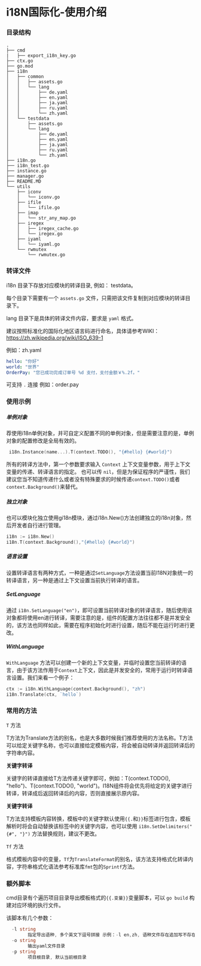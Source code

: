# i18N国际化-使用介绍

### 目录结构
```
.
├── cmd
|   ├── export_i18n_key.go
├── ctx.go
├── go.mod
├── i18n
│   ├── common
│   │   ├── assets.go
│   │   └── lang
│   │       ├── de.yaml
│   │       ├── en.yaml
│   │       ├── ja.yaml
│   │       ├── ru.yaml
│   │       └── zh.yaml
│   └── testdata
│       ├── assets.go
│       └── lang
│           ├── de.yaml
│           ├── en.yaml
│           ├── ja.yaml
│           ├── ru.yaml
│           └── zh.yaml
├── i18n.go
├── i18n_test.go
├── instance.go
├── manager.go
├── README.MD
└── utils
    ├── iconv
    │   └── iconv.go
    ├── ifile
    │   └── ifile.go
    ├── imap
    │   └── str_any_map.go
    ├── iregex
    │   ├── iregex_cache.go
    │   └── iregex.go
    ├── iyaml
    │   └── iyaml.go
    └── rwmutex
        └── rwmutex.go
```
### 转译文件
i18n 目录下存放对应模块的转译目录, 例如： testdata。

每个目录下需要有一个 `assets.go` 文件，只需把该文件复制到对应模块的转译目录下。

lang 目录下是具体的转译文件内容，要求是 `yaml` 格式。

建议按照标准化的国际化地区语言码进行命名，具体请参考WIKI：https://zh.wikipedia.org/wiki/ISO_639-1

例如：zh.yaml
```yaml
hello: "你好"
world: "世界"
OrderPay: "您已成功完成订单号 %d 支付，支付金额￥%.2f。"
```
可支持 `.` 连接 例如：order.pay

### 使用示例

##### 单例对象
荐使用i18n单例对象，并可自定义配置不同的单例对象，但是需要注意的是，单例对象的配置修改是全局有效的。
```go
 i18n.Instance(name...).T(context.TODO(), "{#hello} {#world}")
```
所有的转译方法中，第一个参数要求输入 `Context` 上下文变量参数，用于上下文变量的传递、转译语言的指定。 也可以传 `nil`，但是为保证程序的严谨性，我们建议您当不知道传递什么或者没有特殊要求的时候传递`context.TODO()`或者`context.Background()`来替代。

##### 独立对象
也可以模块化独立使用gi18n模块，通过i18n.New()方法创建独立的i18n对象，然后开发者自行进行管理。
```go
i18n := i18n.New()
i18n.T(context.Background(),"{#hello} {#world}")

```
##### 语言设置
设置转译语言有两种方式，一种是通过`SetLanguage`方法设置当前I18N对象统一的转译语言，另一种是通过上下文设置当前执行转译的语言。

##### SetLanguage
通过 `i18n.SetLanguage("en")`，即可设置当前转译对象的转译语言，随后使用该对象都将使用en进行转译，需要注意的是，组件的配置方法往往都不是并发安全的，该方法也同样如此，需要在程序初始化时进行设置，随后不能在运行时进行更改。

##### WithLanguage
`WithLanguage` 方法可以创建一个新的上下文变量，并临时设置您当前转译的语言，由于该方法作用于`Context`上下文，因此是并发安全的，常用于运行时转译语言设置。我们来看一个例子：

```go
ctx := i18n.WithLanguage(context.Background(), "zh")
i18n.Translate(ctx, `hello`)
```

### 常用的方法
`T` 方法

T方法为Translate方法的别名，也是大多数时候我们推荐使用的方法名称。T方法可以给定关键字名称，也可以直接给定模板内容，将会被自动转译并返回转译后的字符串内容。

**关键字转译**

关键字的转译直接给T方法传递关键字即可，例如：T(context.TODO(), "hello")、T(context.TODO(), "world")。I18N组件将会优先将给定的关键字进行转译，转译成后返回转译后的内容，否则直接展示原内容。

**关键字转译**

T方法支持模板内容转换，模板中的关键字默认使用`{{.`和`}}`标签进行包含，模板解析时将会自动替换该标签中的关键字内容，也可以使用 `i18n.SetDelimiters("{#", "}")` 方法替换规则，建议不更改。

`Tf` 方法

格式模板内容中的变量，`Tf`为`TranslateFormat`的别名，该方法支持格式化转译内容，字符串格式化语法参考标准库`fmt`包的`Sprintf`方法。

### 额外脚本

cmd目录有个遍历项目目录导出模板格式的`{{.变量}}`变量脚本，可以 `go build` 构建对应环境的执行文件。

该脚本有几个参数：

```go
  -l string
        指定导出语种, 多个英文下逗号拼接 示例：-l en,zh, 语种文件存在追加写不存在创建, 默认为空
  -o string
        输出yaml文件目录
  -p string
        项目根目录, 默认当前根目录
```




